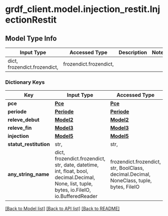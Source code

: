 # grdf_client.model.injection_restit.InjectionRestit

## Model Type Info
Input Type | Accessed Type | Description | Notes
------------ | ------------- | ------------- | -------------
dict, frozendict.frozendict,  | frozendict.frozendict,  |  | 

### Dictionary Keys
Key | Input Type | Accessed Type | Description | Notes
------------ | ------------- | ------------- | ------------- | -------------
**pce** | [**Pce**](Pce.md) | [**Pce**](Pce.md) |  | [optional] 
**periode** | [**Periode**](Periode.md) | [**Periode**](Periode.md) |  | [optional] 
**releve_debut** | [**Model2**](Model2.md) | [**Model2**](Model2.md) |  | [optional] 
**releve_fin** | [**Model3**](Model3.md) | [**Model3**](Model3.md) |  | [optional] 
**injection** | [**Model5**](Model5.md) | [**Model5**](Model5.md) |  | [optional] 
**statut_restitution** | str,  | str,  |  | [optional] 
**any_string_name** | dict, frozendict.frozendict, str, date, datetime, int, float, bool, decimal.Decimal, None, list, tuple, bytes, io.FileIO, io.BufferedReader | frozendict.frozendict, str, BoolClass, decimal.Decimal, NoneClass, tuple, bytes, FileIO | any string name can be used but the value must be the correct type | [optional]

[[Back to Model list]](../../README.md#documentation-for-models) [[Back to API list]](../../README.md#documentation-for-api-endpoints) [[Back to README]](../../README.md)

